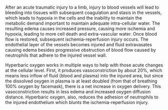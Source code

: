 After an acute traumatic injury to a limb, injury to blood vessels will lead to bleeding into tissues with subsequent coagulation and stasis in the vessels, which leads to hypoxia in the cells and the inability to maintain the metabolic demand important to maintain adequate intra-cellular water. The resulting edema causes increased pressure, causing more ischemia and hypoxia, leading to more cell death and extra-vascular water. Once blood flow is restored, subsequent ischemia-reperfusion injury occurs. The endothelial layer of the vessels becomes injured and fluid extravasates causing edema besides progressive obstruction of blood flow caused by neutrophils that adhere to the injured vessel wall.

Hyperbaric oxygen works in multiple ways to help with those acute changes at the cellular level. First, it produces vasoconstriction by about 20%, which means less inflow of fluid (blood and plasma) into the injured area, but since the dissolved oxygen in plasma is at least doubled (from that of breathing 100% oxygen by facemask), there is a net increase in oxygen delivery. This vasoconstriction results in less edema and increased oxygen diffusion distance. Hyperbaric oxygen, also, reduces the adhesion of neutrophils to the injured endothelium which blunts the ischemia-reperfusion injury.